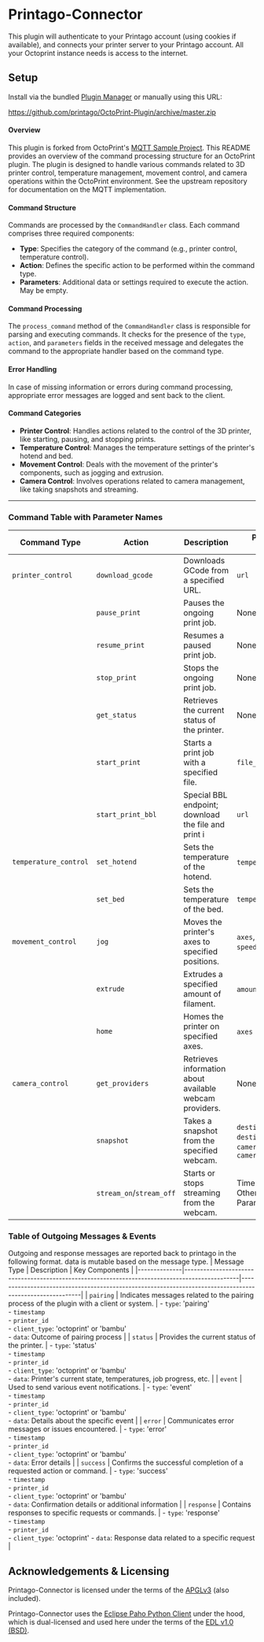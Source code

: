 # Printago-Connector

This plugin will authenticate to your Printago account (using cookies if available), and connects your printer server to your Printago account.  All your Octoprint instance needs is access to the internet.

## Setup

Install via the bundled [Plugin Manager](https://docs.octoprint.org/en/master/bundledplugins/pluginmanager.html)
or manually using this URL:

  https://github.com/printago/OctoPrint-Plugin/archive/master.zip

#### Overview
This plugin is forked from OctoPrint's  [MQTT Sample Project](https://github.com/OctoPrint/OctoPrint-MQTT). 
This README provides an overview of the command processing structure for an OctoPrint plugin. The plugin is designed to handle various commands related to 3D printer control, temperature management, movement control, and camera operations within the OctoPrint environment.
See the upstream repository for documentation on the MQTT implementation.

#### Command Structure
Commands are processed by the `CommandHandler` class. Each command comprises three required components:
- **Type**: Specifies the category of the command (e.g., printer control, temperature control).
- **Action**: Defines the specific action to be performed within the command type.
- **Parameters**: Additional data or settings required to execute the action. May be empty.

#### Command Processing
The `process_command` method of the `CommandHandler` class is responsible for parsing and executing commands. It checks for the presence of the `type`, `action`, and `parameters` fields in the received message and delegates the command to the appropriate handler based on the command type.

#### Error Handling
In case of missing information or errors during command processing, appropriate error messages are logged and sent back to the client.

#### Command Categories
- **Printer Control**: Handles actions related to the control of the 3D printer, like starting, pausing, and stopping prints.
- **Temperature Control**: Manages the temperature settings of the printer's hotend and bed.
- **Movement Control**: Deals with the movement of the printer's components, such as jogging and extrusion.
- **Camera Control**: Involves operations related to camera management, like taking snapshots and streaming.

---

### Command Table with Parameter Names

| Command Type       | Action            | Description                                                      | Parameters Required                         |
|--------------------|-------------------|------------------------------------------------------------------|---------------------------------------------|
| `printer_control`  | `download_gcode`  | Downloads GCode from a specified URL.                            | `url`                                       |
|                    | `pause_print`     | Pauses the ongoing print job.                                    | None                                        |
|                    | `resume_print`    | Resumes a paused print job.                                      | None                                        |
|                    | `stop_print`      | Stops the ongoing print job.                                     | None                                        |
|                    | `get_status`      | Retrieves the current status of the printer.                     | None                                        |
|                    | `start_print`     | Starts a print job with a specified file.                        | `file_name`                                 |
|                    | `start_print_bbl` | Special BBL endpoint; download the file and print i              | `url`                                       |
| `temperature_control`| `set_hotend`    | Sets the temperature of the hotend.                              | `temperature`, `tool`                       |
|                    | `set_bed`         | Sets the temperature of the bed.                                 | `temperature`                               |
| `movement_control` | `jog`             | Moves the printer's axes to specified positions.                 | `axes`, `relative`, `speed`, `tags`         |
|                    | `extrude`         | Extrudes a specified amount of filament.                         | `amount`, `speed`, `tags`                   |
|                    | `home`            | Homes the printer on specified axes.                             | `axes`  (none for BBL)                                   |
| `camera_control`   | `get_providers`   | Retrieves information about available webcam providers.          | None                                        |
|                    | `snapshot`        | Takes a snapshot from the specified webcam.                      | `destination`, `destination_url`, `camera_provider_id`, `camera_name` |
|                    | `stream_on`/`stream_off`| Starts or stops streaming from the webcam.                   | Timer Interval, Other Streaming Parameters  |


### Table of Outgoing Messages & Events

Outgoing and response messages are reported back to printago in the following format.  data is mutable based on the message
type.
| Message Type | Description                                                                                   | Key Components                                                                                           |
|--------------|-----------------------------------------------------------------------------------------------|---------------------------------------------------------------------------------------------------------|
| `pairing`    | Indicates messages related to the pairing process of the plugin with a client or system.      | - `type`: 'pairing'<br> - `timestamp`<br> - `printer_id`<br> - `client_type`: 'octoprint' or 'bambu'<br> - `data`: Outcome of pairing process                  |
| `status`     | Provides the current status of the printer.                                                   | - `type`: 'status'<br> - `timestamp`<br> - `printer_id`<br> - `client_type`: 'octoprint' or 'bambu'<br> - `data`: Printer's current state, temperatures, job progress, etc. |
| `event`      | Used to send various event notifications.                                                     | - `type`: 'event'<br> - `timestamp`<br> - `printer_id`<br> - `client_type`: 'octoprint' or 'bambu'<br> - `data`: Details about the specific event                 |
| `error`      | Communicates error messages or issues encountered.                                            | - `type`: 'error'<br> - `timestamp`<br> - `printer_id`<br> - `client_type`: 'octoprint' or 'bambu'<br> - `data`: Error details                                    |
| `success`    | Confirms the successful completion of a requested action or command.                          | - `type`: 'success'<br> - `timestamp`<br> - `printer_id`<br> - `client_type`: 'octoprint' or 'bambu'<br> - `data`: Confirmation details or additional information  |
| `response`   | Contains responses to specific requests or commands.                                          | - `type`: 'response'<br> - `timestamp`<br> - `printer_id`<br> - `client_type`: 'octoprint'  - `data`: Response data related to a specific request   |

## Acknowledgements & Licensing

Printago-Connector is licensed under the terms of the [APGLv3](https://gnu.org/licenses/agpl.html) (also included).

Printago-Connector uses the [Eclipse Paho Python Client](https://www.eclipse.org/paho/clients/python/) under the hood,
which is dual-licensed and used here under the terms of the [EDL v1.0 (BSD)](https://www.eclipse.org/org/documents/edl-v10.php).